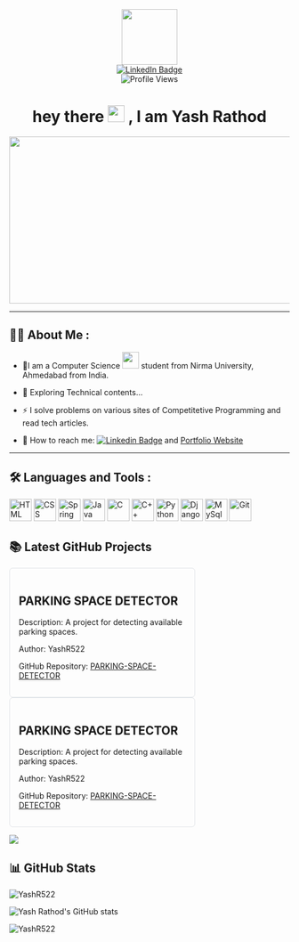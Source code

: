 <div id="header" align="center">
  <img src="https://media.giphy.com/media/M9gbBd9nbDrOTu1Mqx/giphy.gif" width="100"/>
  <div id="badges">
  <a href="https://www.linkedin.com/in/yrathod89/">
    <img src="https://img.shields.io/badge/LinkedIn-blue?style=for-the-badge&logo=linkedin&logoColor=white" alt="LinkedIn Badge"/>
  </a>
  <br>
  <img src="https://komarev.com/ghpvc/?username=Kaustubh1111&style=flat-square&color=blue" alt="Profile Views"/>
</div>
  <h1>
  hey there
  <img src="https://media.giphy.com/media/hvRJCLFzcasrR4ia7z/giphy.gif" width="30px"/> , I am Yash Rathod
</h1>
</div>

<div align="center">
  <img src="https://github.com/rahul-jha98/rahul-jha98/blob/main/techstack.gif" width="600" height="300"/>
</div>

---

## :man_technologist: About Me :

- :telescope:I am a Computer Science <img src="https://media.giphy.com/media/WUlplcMpOCEmTGBtBW/giphy.gif" width="30"> student from Nirma University, Ahmedabad from India.

- :seedling: Exploring Technical contents...

- :zap: I solve problems on various sites of Competitetive Programming and read tech articles.

- 💬 How to reach me: [![Linkedin Badge](https://img.shields.io/badge/-Yash%20Rathod-blue?style=flat&logo=Linkedin&logoColor=white)](https://www.linkedin.com/in/yrathod89/) and <a href="#" target="blank">Portfolio Website</a>

---

## :hammer_and_wrench: Languages and Tools :

<p align="start">
<img alt="HTML" width="40" height="40" src="https://cdn.jsdelivr.net/gh/devicons/devicon/icons/html5/html5-plain.svg" />
<img alt="CSS" width="40" height="40" src="https://cdn.jsdelivr.net/gh/devicons/devicon/icons/css3/css3-original.svg" />
<img alt="Spring" width="40" height="40" src="https://cdn.jsdelivr.net/gh/devicons/devicon/icons/javascript/javascript-original.svg" />
<img alt="Java" width="40" height="40" src="https://cdn.jsdelivr.net/gh/devicons/devicon/icons/java/java-original.svg"/>
<img  alt="C" width="40" height="40"  src="https://cdn.jsdelivr.net/gh/devicons/devicon/icons/c/c-original.svg" />
<img  alt="C++" width="40" height="40"  src="https://cdn.jsdelivr.net/gh/devicons/devicon/icons/cplusplus/cplusplus-original.svg" />
<img  alt="Python" width="40" height="40"  src="https://cdn.jsdelivr.net/gh/devicons/devicon/icons/python/python-original.svg" />
<img  alt="Django" width="40" height="40"  src="https://cdn.jsdelivr.net/gh/devicons/devicon/icons/django/django-plain.svg" />
<img  alt="MySql" width="40" height="40"  src="https://cdn.jsdelivr.net/gh/devicons/devicon/icons/mysql/mysql-original.svg" />
<img  alt="Git" width="40" height="40"  src="https://cdn.jsdelivr.net/gh/devicons/devicon/icons/git/git-original.svg" />
</p>

## 📚 Latest GitHub Projects

<div style="border: 1px solid #e1e4e8; border-radius: 6px; padding: 16px; width: 300px;">
    <h2>PARKING SPACE DETECTOR</h2>
    <p>Description: A project for detecting available parking spaces.</p>
    <p>Author: YashR522</p>
    <p>GitHub Repository: <a href="https://github.com/YashR522/PARKING-SPACE-DETECTOR">PARKING-SPACE-DETECTOR</a></p>
</div>

<div style="border: 1px solid #e1e4e8; border-radius: 6px; padding: 16px; width: 300px;">
    <h2>PARKING SPACE DETECTOR</h2>
    <p>Description: A project for detecting available parking spaces.</p>
    <p>Author: YashR522</p>
    <p>GitHub Repository: <a href="https://github.com/YashR522/PARKING-SPACE-DETECTOR">PARKING-SPACE-DETECTOR</a></p>
</div>

[<img src="https://custom-icon-badges.demolab.com/badge/-Follow%20Me-blue?style=for-the-badge&logo=github&logoColor=white"/>](https://github.com/YashR522)

## 📊 GitHub Stats

<img src="https://github-profile-trophy.vercel.app/?username=YashR522" alt="YashR522" />

![Yash Rathod's GitHub stats](https://github-readme-stats.vercel.app/api?username=YashR522&show_icons=true&theme=gruvbox)

<img align="center" src="https://github-readme-streak-stats.herokuapp.com/?user=YashR522&" alt="YashR522" />
